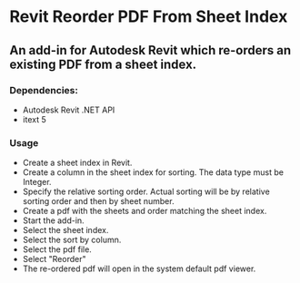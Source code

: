 # Revit Reorder PDF From Sheet Index
## An add-in for Autodesk Revit which re-orders an existing PDF from a sheet index.

### Dependencies:
 - Autodesk Revit .NET API
 - itext 5
 
### Usage

- Create a sheet index in Revit.
- Create a column in the sheet index for sorting. The data type must be Integer.
- Specify the relative sorting order. Actual sorting will be by relative sorting order and then by sheet number.
- Create a pdf with the sheets and order matching the sheet index.
- Start the add-in.
- Select the sheet index.
- Select the sort by column.
- Select the pdf file.
- Select "Reorder"
- The re-ordered pdf will open in the system default pdf viewer.

